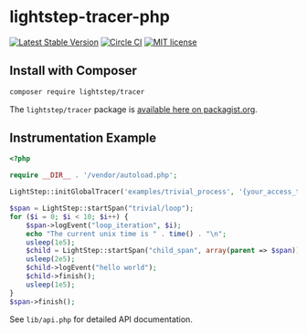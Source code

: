 # lightstep-tracer-php

[![Latest Stable Version](https://poser.pugx.org/lightstep/tracer/v/stable)](https://packagist.org/packages/lightstep/tracer)
[![Circle CI](https://circleci.com/gh/lightstep/lightstep-tracer-php.svg?style=shield)](https://circleci.com/gh/lightstep/lightstep-tracer-php)
[![MIT license](http://img.shields.io/badge/license-MIT-blue.svg)](http://opensource.org/licenses/MIT)

## Install with Composer

```bash
composer require lightstep/tracer
```

The `lightstep/tracer` package is [available here on packagist.org](https://packagist.org/packages/lightstep/tracer).

## Instrumentation Example

```php
<?php

require __DIR__ . '/vendor/autoload.php';

LightStep::initGlobalTracer('examples/trivial_process', '{your_access_token}');

$span = LightStep::startSpan("trivial/loop");
for ($i = 0; $i < 10; $i++) {
    $span->logEvent("loop_iteration", $i);
    echo "The current unix time is " . time() . "\n";
    usleep(1e5);
    $child = LightStep::startSpan("child_span", array(parent => $span));
    usleep(2e5);
    $child->logEvent("hello world");
    $child->finish();
    usleep(1e5);
}
$span->finish();
```

See `lib/api.php` for detailed API documentation.

